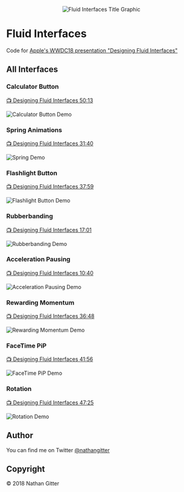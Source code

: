 <p align="center"><img src="Resources/repo-banner.png" alt="Fluid Interfaces Title Graphic"></p>

# Fluid Interfaces
Code for [Apple's WWDC18 presentation "Designing Fluid Interfaces"](https://developer.apple.com/videos/play/wwdc2018/803/)

## All Interfaces

### Calculator Button

[📺 Designing Fluid Interfaces 50:13](https://developer.apple.com/videos/play/wwdc2018/803/?time=3013)

<img src="Resources/calcdemo.gif" alt="Calculator Button Demo">

### Spring Animations

[📺 Designing Fluid Interfaces 31:40](https://developer.apple.com/videos/play/wwdc2018/803/?time=1900)

<img src="Resources/springdemo.gif" alt="Spring Demo">

### Flashlight Button

[📺 Designing Fluid Interfaces 37:59](https://developer.apple.com/videos/play/wwdc2018/803/?time=2279)

<img src="Resources/flashdemo.gif" alt="Flashlight Button Demo">

### Rubberbanding

[📺 Designing Fluid Interfaces 17:01](https://developer.apple.com/videos/play/wwdc2018/803/?time=1021)

<img src="Resources/rubberdemo.gif" alt="Rubberbanding Demo">

### Acceleration Pausing

[📺 Designing Fluid Interfaces 10:40](https://developer.apple.com/videos/play/wwdc2018/803/?time=640)

<img src="Resources/accelerationdemo.gif" alt="Acceleration Pausing Demo">

### Rewarding Momentum

[📺 Designing Fluid Interfaces 36:48](https://developer.apple.com/videos/play/wwdc2018/803/?time=2208)

<img src="Resources/momentumdemo.gif" alt="Rewarding Momentum Demo">

### FaceTime PiP

[📺 Designing Fluid Interfaces 41:56](https://developer.apple.com/videos/play/wwdc2018/803/?time=2516)

<img src="Resources/pipdemo.gif" alt="FaceTime PiP Demo">

### Rotation

[📺 Designing Fluid Interfaces 47:25](https://developer.apple.com/videos/play/wwdc2018/803/?time=2845)

<img src="Resources/rotationdemo.gif" alt="Rotation Demo">

## Author
You can find me on Twitter [@nathangitter](https://twitter.com/nathangitter)

## Copyright
© 2018 Nathan Gitter
